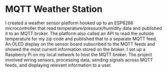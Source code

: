# MQTT Weather Station

I created a weather sensor platform hooked up to an ESP8266 microcontroller that read temperature/pressure/humidity data and published it to an MQTT broker. The platform also called an API to read the outside temperature for my zip code and published that to a separate MQTT feed. An OLED display on the sensor board subscribed to the MQTT feeds and showed the most current information stored on the broker. I set up a Raspberry Pi on my local network to host the MQTT broker. The project involved wiring sensors, processing data, sending signals across MQTT feeds, and displaying relevant information to a user.
